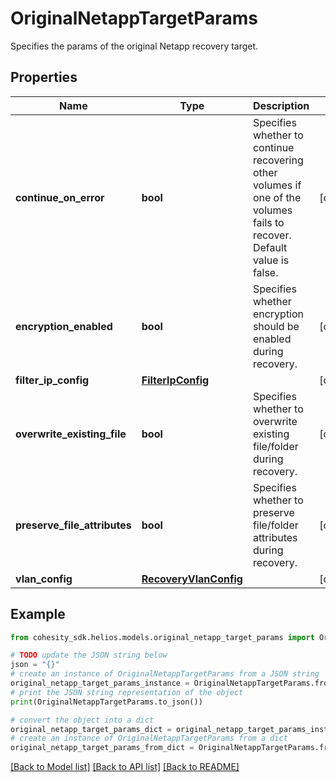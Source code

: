 # OriginalNetappTargetParams

Specifies the params of the original Netapp recovery target.

## Properties

Name | Type | Description | Notes
------------ | ------------- | ------------- | -------------
**continue_on_error** | **bool** | Specifies whether to continue recovering other volumes if one of the volumes fails to recover. Default value is false. | [optional] 
**encryption_enabled** | **bool** | Specifies whether encryption should be enabled during recovery. | [optional] 
**filter_ip_config** | [**FilterIpConfig**](FilterIpConfig.md) |  | [optional] 
**overwrite_existing_file** | **bool** | Specifies whether to overwrite existing file/folder during recovery. | [optional] 
**preserve_file_attributes** | **bool** | Specifies whether to preserve file/folder attributes during recovery. | [optional] 
**vlan_config** | [**RecoveryVlanConfig**](RecoveryVlanConfig.md) |  | [optional] 

## Example

```python
from cohesity_sdk.helios.models.original_netapp_target_params import OriginalNetappTargetParams

# TODO update the JSON string below
json = "{}"
# create an instance of OriginalNetappTargetParams from a JSON string
original_netapp_target_params_instance = OriginalNetappTargetParams.from_json(json)
# print the JSON string representation of the object
print(OriginalNetappTargetParams.to_json())

# convert the object into a dict
original_netapp_target_params_dict = original_netapp_target_params_instance.to_dict()
# create an instance of OriginalNetappTargetParams from a dict
original_netapp_target_params_from_dict = OriginalNetappTargetParams.from_dict(original_netapp_target_params_dict)
```
[[Back to Model list]](../README.md#documentation-for-models) [[Back to API list]](../README.md#documentation-for-api-endpoints) [[Back to README]](../README.md)


